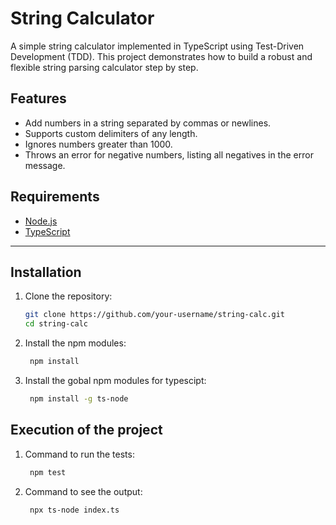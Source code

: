 # String Calculator

A simple string calculator implemented in TypeScript using Test-Driven Development (TDD). This project demonstrates how to build a robust and flexible string parsing calculator step by step.


## Features

- Add numbers in a string separated by commas or newlines.
- Supports custom delimiters of any length.
- Ignores numbers greater than 1000.
- Throws an error for negative numbers, listing all negatives in the error message.


## Requirements

- [Node.js](https://nodejs.org/) 
- [TypeScript](https://www.typescriptlang.org/) 

---

## Installation

1. Clone the repository:
   ```bash
   git clone https://github.com/your-username/string-calc.git
   cd string-calc

2. Install the npm modules:
   ```bash
    npm install

3. Install the gobal npm modules for typescipt:
   ```bash
    npm install -g ts-node

## Execution of the project

1. Command to run the tests:
   ```bash
    npm test

2. Command to see the output:
   ```bash
    npx ts-node index.ts
